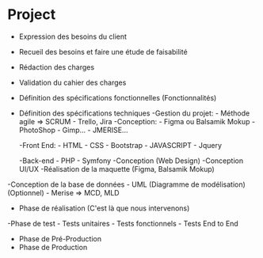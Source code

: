# Project

- Expression des besoins du client
- Recueil des besoins et faire une étude de faisabilité
- Rédaction des charges
- Validation du cahier des charges

- Définition des spécifications fonctionnelles (Fonctionnalités)

- Définition des spécifications techniques
    -Gestion du projet:
        - Méthode agile => SCRUM
        - Trello, Jira
    -Conception:
        - Figma ou Balsamik Mokup
        - PhotoShop
        - Gimp...
        - JMERISE...

    -Front End:
        - HTML
        - CSS
            - Bootstrap
        - JAVASCRIPT
            - Jquery

    -Back-end
        - PHP
            - Symfony
-Conception (Web Design)
    -Conception UI/UX
    -Réalisation de la maquette (Figma, Balsamik Mokup)

-Conception de la base de données
    - UML (Diagramme de modélisation) (Optionnel)
    - Merise => MCD, MLD

- Phase de réalisation
    (C'est là que nous intervenons)

-Phase de test
    - Tests unitaires
    - Tests fonctionnels
    - Tests End to End

- Phase de Pré-Production
- Phase de Production